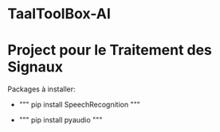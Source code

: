 # TaalToolBox-AI

# Project pour le Traitement des Signaux

Packages à installer:

- """
pip install SpeechRecognition
"""

- """
pip install pyaudio
"""
